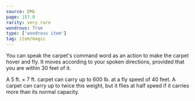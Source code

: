 ```yaml
---
source: DMG
page: 157.0
rarity: very rare
wondrous: True
type: ['wondrous item']
tag: item/magic
---
```


You can speak the carpet's command word as an action to make the carpet hover and fly. It moves according to your spoken directions, provided that you are within 30 feet of it.

A 5 ft. × 7 ft. carpet can carry up to 600 lb. at a fly speed of 40 feet. A carpet can carry up to twice this weight, but it flies at half speed if it carries more than its normal capacity.


